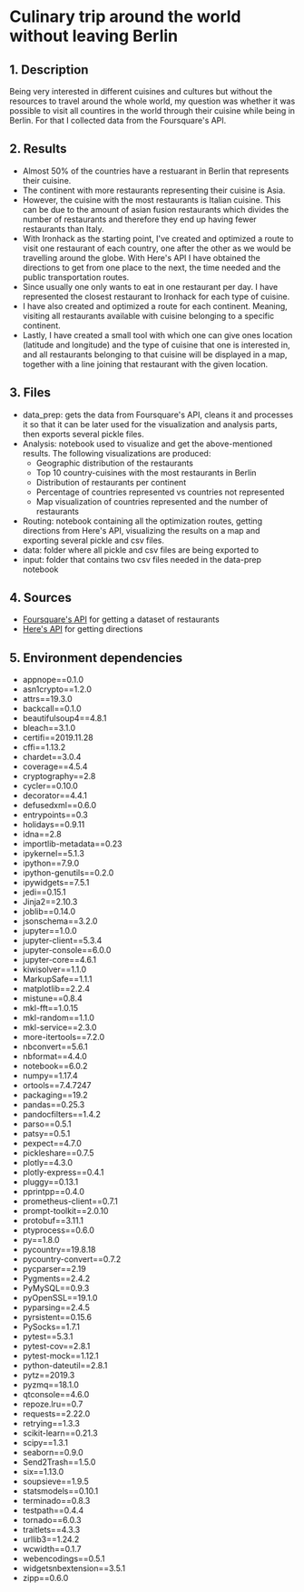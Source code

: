 # Culinary trip around the world without leaving Berlin

## 1. Description
Being very interested in different cuisines and cultures but without the resources to travel around the whole world, my question was whether it was possible to visit all countires in the world through their cuisine while being in Berlin. For that I collected data from the Foursquare's API.

## 2. Results
- Almost 50% of the countries have a restuarant in Berlin that represents their cuisine.
- The continent with more restaurants representing their cuisine is Asia.
- However, the cuisine with the most restaurants is Italian cuisine. This can be due to the amount of asian fusion restaurants which divides the number of restaurants and therefore they end up having fewer restaurants than Italy.
- With Ironhack as the starting point, I've created and optimized a route to visit one restaurant of each country, one after the other as we would be travelling around the globe. With Here's API I have obtained the directions to get from one place to the next, the time needed and the public transportation routes. 
- Since usually one only wants to eat in one restaurant per day. I have represented the closest restaurant to Ironhack for each type of cuisine.
- I have also created and optimized a route for each continent. Meaning, visiting all restaurants available with cuisine belonging to a specific continent.
- Lastly, I have created a small tool with which one can give ones location (latitude and longitude) and the type of cuisine that one is interested in, and all restaurants belonging to that cuisine will be displayed in a map, together with a line joining that restaurant with the given location.

## 3. Files
- data_prep: gets the data from Foursquare's API, cleans it and processes it so that it can be later used for the visualization and analysis parts, then exports several pickle files.
- Analysis: notebook used to visualize and get the above-mentioned results. The following visualizations are produced:
  - Geographic distribution of the restaurants
  - Top 10 country-cuisines with the most restaurants in Berlin
  - Distribution of restaurants per continent
  - Percentage of countries represented vs countries not represented
  - Map visualization of countries represented and the number of restaurants
- Routing: notebook containing all the optimization routes, getting directions from Here's API, visualizing the results on a map and exporting several pickle and csv files.
- data: folder where all pickle and csv files are being exported to
- input: folder that contains two csv files needed in the data-prep notebook

## 4. Sources
- [Foursquare's API](https://de.foursquare.com) for getting a dataset of restaurants 
- [Here's API](https://www.here.com) for getting directions

## 5. Environment dependencies
- appnope==0.1.0
- asn1crypto==1.2.0
- attrs==19.3.0
- backcall==0.1.0
- beautifulsoup4==4.8.1
- bleach==3.1.0
- certifi==2019.11.28
- cffi==1.13.2
- chardet==3.0.4
- coverage==4.5.4
- cryptography==2.8
- cycler==0.10.0
- decorator==4.4.1
- defusedxml==0.6.0
- entrypoints==0.3
- holidays==0.9.11
- idna==2.8
- importlib-metadata==0.23
- ipykernel==5.1.3
- ipython==7.9.0
- ipython-genutils==0.2.0
- ipywidgets==7.5.1
- jedi==0.15.1
- Jinja2==2.10.3
- joblib==0.14.0
- jsonschema==3.2.0
- jupyter==1.0.0
- jupyter-client==5.3.4
- jupyter-console==6.0.0
- jupyter-core==4.6.1
- kiwisolver==1.1.0
- MarkupSafe==1.1.1
- matplotlib==2.2.4
- mistune==0.8.4
- mkl-fft==1.0.15
- mkl-random==1.1.0
- mkl-service==2.3.0
- more-itertools==7.2.0
- nbconvert==5.6.1
- nbformat==4.4.0
- notebook==6.0.2
- numpy==1.17.4
- ortools==7.4.7247
- packaging==19.2
- pandas==0.25.3
- pandocfilters==1.4.2
- parso==0.5.1
- patsy==0.5.1
- pexpect==4.7.0
- pickleshare==0.7.5
- plotly==4.3.0
- plotly-express==0.4.1
- pluggy==0.13.1
- pprintpp==0.4.0
- prometheus-client==0.7.1
- prompt-toolkit==2.0.10
- protobuf==3.11.1
- ptyprocess==0.6.0
- py==1.8.0
- pycountry==19.8.18
- pycountry-convert==0.7.2
- pycparser==2.19
- Pygments==2.4.2
- PyMySQL==0.9.3
- pyOpenSSL==19.1.0
- pyparsing==2.4.5
- pyrsistent==0.15.6
- PySocks==1.7.1
- pytest==5.3.1
- pytest-cov==2.8.1
- pytest-mock==1.12.1
- python-dateutil==2.8.1
- pytz==2019.3
- pyzmq==18.1.0
- qtconsole==4.6.0
- repoze.lru==0.7
- requests==2.22.0
- retrying==1.3.3
- scikit-learn==0.21.3
- scipy==1.3.1
- seaborn==0.9.0
- Send2Trash==1.5.0
- six==1.13.0
- soupsieve==1.9.5
- statsmodels==0.10.1
- terminado==0.8.3
- testpath==0.4.4
- tornado==6.0.3
- traitlets==4.3.3
- urllib3==1.24.2
- wcwidth==0.1.7
- webencodings==0.5.1
- widgetsnbextension==3.5.1
- zipp==0.6.0

